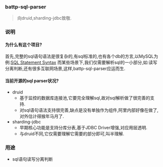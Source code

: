 ### battp-sql-parser

> 向druid,sharding-jdbc致敬.

### 说明

#### 为什么有这个项目?

首先,完整的sql语句语法是很复杂的,有sql标准的,也有各个db的方言,以MySQL为例:[SQL Statement Syntax](https://dev.mysql.com/doc/refman/8.0/en/sql-syntax.html)
而某些场景下,我们仅需要解析sql的一小部分,如:读写分离判断,还有很多互联网场景,这样,battp-sql-parser应运而生.

#### 当前开源的sql parser状况?

- druid
    - 基于监控的数据库连接池,它要完全理解sql,故对sql解析做了很完善的支持.
    - 对sql语句语法支持很完善,缺点是没有单独作为组件,阿里内部好像在做了,对外估计得猴年马月了.
- sharding-jdbc
    - 早期核心功能是支持分库分表,基于JDBC Driver增强,对应用层透明.
    - 与druid不同,它仅需要理解它需要的部分即可,叫半理解.

### 用途

- sql语句读写分离判断





